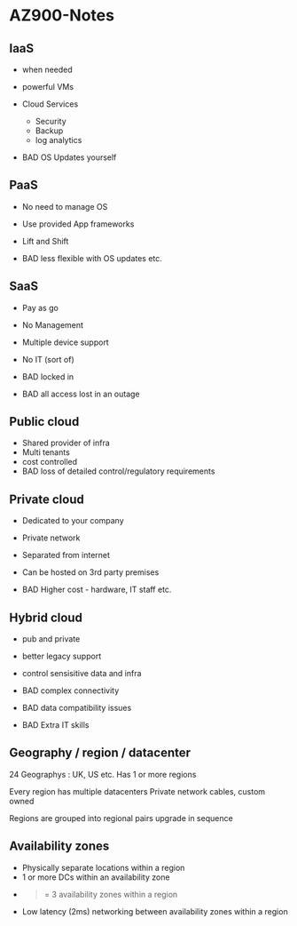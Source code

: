 # AZ900-Notes

## IaaS
+ when needed 
+ powerful VMs
+ Cloud Services
  + Security 
  + Backup
  + log analytics
  
+ BAD OS Updates yourself

## PaaS
+ No need to manage OS
+ Use provided App frameworks
+ Lift and Shift

+ BAD less flexible with OS updates etc.

## SaaS
+ Pay as go
+ No Management 
+ Multiple device support
+ No IT (sort of)

+ BAD locked in
+ BAD all access lost in an outage

## Public cloud
+ Shared provider of infra
+ Multi tenants
+ cost controlled
+ BAD loss of detailed control/regulatory requirements

## Private cloud
+ Dedicated to your company
+ Private network
+ Separated from internet
+ Can be hosted on 3rd party premises

+ BAD Higher cost - hardware, IT staff etc.

## Hybrid cloud
+ pub and private
+ better legacy support
+ control sensisitive data and infra

+ BAD complex connectivity
+ BAD data compatibility issues
+ BAD Extra IT skills

## Geography / region / datacenter
24 Geographys :  UK, US etc.
Has 1 or more regions

Every region has multiple datacenters
Private network cables, custom owned

Regions are grouped into regional pairs upgrade in sequence

## Availability zones
+ Physically separate locations within a region
+ 1 or more DCs within an availability zone
+ >= 3 availability zones within a region
+ Low latency (2ms) networking between availability zones within a region

## 

